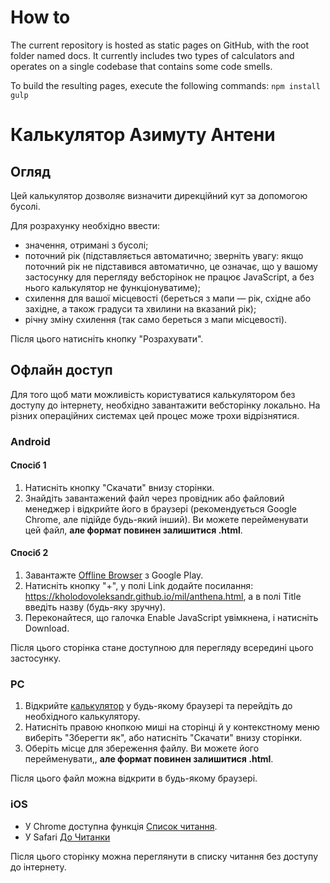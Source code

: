 # How to
The current repository is hosted as static pages on GitHub, with the root folder named docs.
It currently includes two types of calculators and operates on a single codebase that contains some code smells.

To build the resulting pages, execute the following commands:
`npm install`
`gulp` 

# Калькулятор Азимуту Антени

## Огляд
Цей калькулятор дозволяє визначити дирекційний кут за допомогою бусолі.

Для розрахунку необхідно ввести:
* значення, отримані з бусолі;
* поточний рік (підставляється автоматично; зверніть увагу: якщо поточний рік не підставився автоматично, це означає, що у вашому застосунку для перегляду вебсторінок не працює JavaScript, а без нього калькулятор не функціонуватиме);
* схилення для вашої місцевості (береться з мапи — рік, східне або західне, а також градуси та хвилини на вказаний рік);
* річну зміну схилення (так само береться з мапи місцевості).

Після цього натисніть кнопку "Розрахувати".

## Офлайн доступ
Для того щоб мати можливість користуватися калькулятором без доступу до інтернету, необхідно завантажити вебсторінку локально. На різних операційних системах цей процес може трохи відрізнятися.

### Android

#### Спосіб 1
1. Натисніть кнопку "Скачати" внизу сторінки.
2. Знайдіть завантажений файл через провідник або файловий менеджер і відкрийте його в браузері (рекомендується Google Chrome, але підійде будь-який інший). Ви можете перейменувати цей файл, __але формат повинен залишитися .html__.

#### Спосіб 2
1. Завантажте [Offline Browser](https://play.google.com/store/apps/details?id=it.nikodroid.offline&hl=en) з Google Play.  
2. Натисніть кнопку "+", у полі Link додайте посилання: https://kholodovoleksandr.github.io/mil/anthena.html, а в полі Title введіть назву (будь-яку зручну).
3. Переконайтеся, що галочка Enable JavaScript увімкнена, і натисніть Download.

Після цього сторінка стане доступною для перегляду всередині цього застосунку.


### PC
1. Відкрийте [калькулятор](https://kholodovoleksandr.github.io/mil/) у будь-якому браузері та перейдіть до необхідного калькулятору.
2. Натисніть правою кнопкою миші на сторінці й у контекстному меню виберіть "Зберегти як", або натисніть "Скачати" внизу сторінки.
3. Оберіть місце для збереження файлу. Ви можете його перейменувати,, __але формат повинен залишитися .html__.

Після цього файл можна відкрити в будь-якому браузері.

### iOS

* У Chrome доступна функція [Список читання](https://support.google.com/chrome/answer/7343019?hl=uk&co=GENIE.Platform%3DiOS&oco=0). 
* У Safari [До Читанки](https://support.apple.com/uk-ua/108970)

Після цього сторінку можна переглянути в списку читання без доступу до інтернету.
